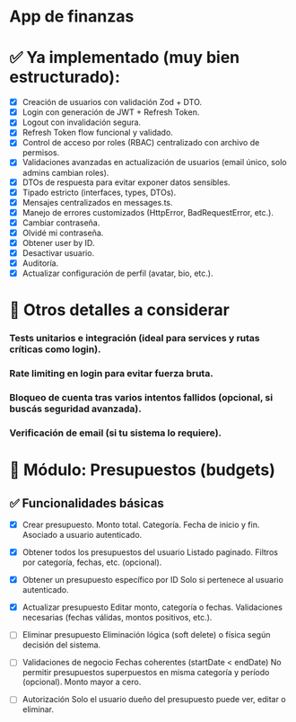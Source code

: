 # App de finanzas

# ✅ Ya implementado (muy bien estructurado):

- [x] Creación de usuarios con validación Zod + DTO.
- [x] Login con generación de JWT + Refresh Token.
- [x] Logout con invalidación segura.
- [x] Refresh Token flow funcional y validado.
- [x] Control de acceso por roles (RBAC) centralizado con archivo de permisos.
- [x] Validaciones avanzadas en actualización de usuarios (email único, solo admins cambian roles).
- [x] DTOs de respuesta para evitar exponer datos sensibles.
- [x] Tipado estricto (interfaces, types, DTOs).
- [x] Mensajes centralizados en messages.ts.
- [x] Manejo de errores customizados (HttpError, BadRequestError, etc.).
- [x] Cambiar contraseña.
- [x] Olvidé mi contraseña.
- [x] Obtener user by ID.
- [x] Desactivar usuario.
- [x] Auditoría.
- [x] Actualizar configuración de perfil (avatar, bio, etc.).

# 🧪 Otros detalles a considerar

### Tests unitarios e integración (ideal para services y rutas críticas como login).

### Rate limiting en login para evitar fuerza bruta.

### Bloqueo de cuenta tras varios intentos fallidos (opcional, si buscás seguridad avanzada).

### Verificación de email (si tu sistema lo requiere).

# 🧾 Módulo: Presupuestos (budgets)

## ✅ Funcionalidades básicas

- [x] Crear presupuesto.
      Monto total.
      Categoría.
      Fecha de inicio y fin.
      Asociado a usuario autenticado.

- [x] Obtener todos los presupuestos del usuario
      Listado paginado.
      Filtros por categoría, fechas, etc. (opcional).

- [x] Obtener un presupuesto específico por ID
      Solo si pertenece al usuario autenticado.

- [x] Actualizar presupuesto
      Editar monto, categoría o fechas.
      Validaciones necesarias (fechas válidas, montos positivos, etc.).

- [ ] Eliminar presupuesto
      Eliminación lógica (soft delete) o física según decisión del sistema.

- [ ] Validaciones de negocio
      Fechas coherentes (startDate < endDate)
      No permitir presupuestos superpuestos en misma categoría y período (opcional).
      Monto mayor a cero.

- [ ] Autorización
      Solo el usuario dueño del presupuesto puede ver, editar o eliminar.
